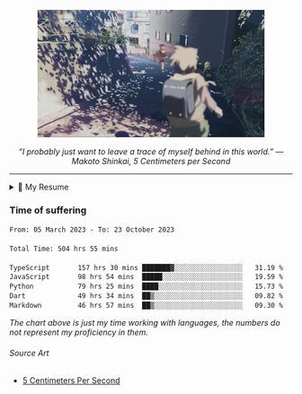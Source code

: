 <p align="center"><img src="asset/header.jpg" width="80%"/></p>
<p align="center"><i>“I probably just want to leave a trace of myself behind in this world.” ― Makoto Shinkai, 5 Centimeters per Second</i></p>

---

<details>
  <summary>📃 My Resume</summary>

### Education

- 📖 **Computer Science**\
📆 10/2021 - present\
📍 **Thang Long University** - Hoang Mai, Hanoi, Vietnam

### Experience

<img align="right" src="https://img.shields.io/badge/Next.js-black?style=flat&logo=next.js&logoColor=white"/>
<img align="right" src="https://img.shields.io/badge/Ant_Design-ant?style=flat&logo=antdesign&logoColor=white&color=%230170FE"/>
<img align="right" src="https://img.shields.io/badge/node.js-6DA55F?style=flat&logo=node.js&logoColor=white"/>


- 👨‍💻 **Frontend Web Intern**\
📆 07/2023 - present\
📍 **MQ ICT Solutions** - Hoang Mai, Hanoi, Vietnam
  
<!--
## Skills

<img align="right" src="https://img.shields.io/badge/Python-3776AB?logo=python&logoColor=white" />


**Programming**

<img align="right" src="https://img.shields.io/badge/Windows-0078D6?logo=windows&logoColor=white" />
-->

</details>

### Time of suffering

<!--START_SECTION:waka-->

```txt
From: 05 March 2023 - To: 23 October 2023

Total Time: 504 hrs 55 mins

TypeScript       157 hrs 30 mins ███████▓░░░░░░░░░░░░░░░░░   31.19 %
JavaScript       98 hrs 54 mins  █████░░░░░░░░░░░░░░░░░░░░   19.59 %
Python           79 hrs 25 mins  ████░░░░░░░░░░░░░░░░░░░░░   15.73 %
Dart             49 hrs 34 mins  ██▒░░░░░░░░░░░░░░░░░░░░░░   09.82 %
Markdown         46 hrs 57 mins  ██▒░░░░░░░░░░░░░░░░░░░░░░   09.30 %
```

<!--END_SECTION:waka-->

_The chart above is just my time working with languages, the numbers do not represent my proficiency in them._

###### Source Art

-  [5 Centimeters Per Second](https://wallhaven.cc/w/nrowq1)


